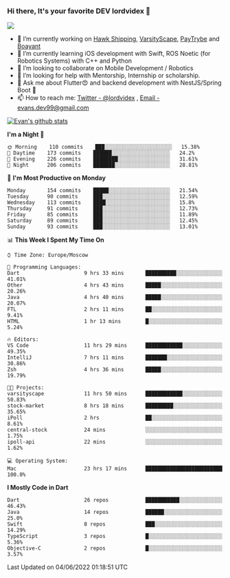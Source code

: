 ### Hi there, It's your favorite DEV lordvidex 👋
<img src="https://komarev.com/ghpvc/?username=lordvidex&label=Views&color=blue&style=plastic" />
<!--
**lordvidex/lordvidex** is a ✨ _special_ ✨ repository because its `README.md` (this file) appears on your GitHub profile.
Here are some ideas to get you started:
-->

- 🔭 I’m currently working on [Hawk Shipping](https://hawkshipping.com), [VarsityScape](https://varsityscape.com), [PayTrybe](https://www.paytrybe.com) and [Boayant](https://www.github.com/boayant-dev)
- 🌱 I’m currently learning iOS development with Swift, ROS Noetic (for Robotics Systems) with C++ and Python
- 👯 I’m looking to collaborate on Mobile Development / Robotics
- 🤔 I’m looking for help with Mentorship, Internship or scholarship.
- 💬 Ask me about Flutter😍 and backend development with NestJS/Spring Boot 🔮
- 📫 How to reach me: [Twitter - @lordvidex](https://twitter.com/lordvidex) , [Email - evans.dev99@gmail.com](mailto:evans.dev99@gmail.com?body=Hello%20Evans,)

<div>
<!-- <a href="https://github.com/lordvidex">
  <img src="https://github-readme-stats.vercel.app/api/top-langs/?username=lordvidex&theme=light" />
</a>    -->
<!-- [![Top Langs](https://github-readme-stats.vercel.app/api/top-langs/?username=lordvidex)](https://github.com/lordvidex/)  -->

<a href="https://github.com/lordvidex">
 <img src="https://github-readme-stats.vercel.app/api?username=lordvidex&show_icons=true&theme=light&line_height=27" alt="Evan's github stats"/>
</a>
</div>


<!--
  <a href="https://github.com/iampawan/FlutterExampleApps">
    <img align="center" src="https://github-readme-stats.vercel.app/api/pin/?username=iampawan&repo=FlutterExampleApps&theme=light" />

  </a>
  <a href="https://github.com/iampawan/VelocityX">
   <img align="center" src="https://github-readme-stats.vercel.app/api/pin/?username=iampawan&repo=VelocityX&theme=light" />
  </a>
-->
<!--START_SECTION:waka-->
**I'm a Night 🦉** 

```text
🌞 Morning    110 commits    ███░░░░░░░░░░░░░░░░░░░░░░   15.38% 
🌆 Daytime    173 commits    ██████░░░░░░░░░░░░░░░░░░░   24.2% 
🌃 Evening    226 commits    ████████░░░░░░░░░░░░░░░░░   31.61% 
🌙 Night      206 commits    ███████░░░░░░░░░░░░░░░░░░   28.81%

```
📅 **I'm Most Productive on Monday** 

```text
Monday       154 commits    █████░░░░░░░░░░░░░░░░░░░░   21.54% 
Tuesday      90 commits     ███░░░░░░░░░░░░░░░░░░░░░░   12.59% 
Wednesday    113 commits    ████░░░░░░░░░░░░░░░░░░░░░   15.8% 
Thursday     91 commits     ███░░░░░░░░░░░░░░░░░░░░░░   12.73% 
Friday       85 commits     ███░░░░░░░░░░░░░░░░░░░░░░   11.89% 
Saturday     89 commits     ███░░░░░░░░░░░░░░░░░░░░░░   12.45% 
Sunday       93 commits     ███░░░░░░░░░░░░░░░░░░░░░░   13.01%

```


📊 **This Week I Spent My Time On** 

```text
⌚︎ Time Zone: Europe/Moscow

💬 Programming Languages: 
Dart                     9 hrs 33 mins       ██████████░░░░░░░░░░░░░░░   41.01% 
Other                    4 hrs 43 mins       █████░░░░░░░░░░░░░░░░░░░░   20.26% 
Java                     4 hrs 40 mins       █████░░░░░░░░░░░░░░░░░░░░   20.07% 
FTL                      2 hrs 11 mins       ██░░░░░░░░░░░░░░░░░░░░░░░   9.41% 
HTML                     1 hr 13 mins        █░░░░░░░░░░░░░░░░░░░░░░░░   5.24%

🔥 Editors: 
VS Code                  11 hrs 29 mins      ████████████░░░░░░░░░░░░░   49.35% 
IntelliJ                 7 hrs 11 mins       ███████░░░░░░░░░░░░░░░░░░   30.86% 
Zsh                      4 hrs 36 mins       █████░░░░░░░░░░░░░░░░░░░░   19.79%

🐱‍💻 Projects: 
varsityscape             11 hrs 50 mins      ████████████░░░░░░░░░░░░░   50.83% 
stock-market             8 hrs 18 mins       █████████░░░░░░░░░░░░░░░░   35.65% 
iPoll                    2 hrs               ██░░░░░░░░░░░░░░░░░░░░░░░   8.61% 
central-stock            24 mins             ░░░░░░░░░░░░░░░░░░░░░░░░░   1.75% 
ipoll-api                22 mins             ░░░░░░░░░░░░░░░░░░░░░░░░░   1.62%

💻 Operating System: 
Mac                      23 hrs 17 mins      █████████████████████████   100.0%

```

**I Mostly Code in Dart** 

```text
Dart                     26 repos            ███████████░░░░░░░░░░░░░░   46.43% 
Java                     14 repos            ██████░░░░░░░░░░░░░░░░░░░   25.0% 
Swift                    8 repos             ███░░░░░░░░░░░░░░░░░░░░░░   14.29% 
TypeScript               3 repos             █░░░░░░░░░░░░░░░░░░░░░░░░   5.36% 
Objective-C              2 repos             █░░░░░░░░░░░░░░░░░░░░░░░░   3.57%

```



 Last Updated on 04/06/2022 01:18:51 UTC
<!--END_SECTION:waka-->
